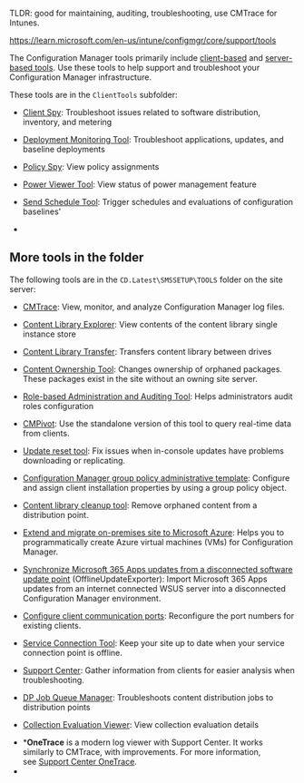 TLDR: good for maintaining, auditing, troubleshooting, use CMTrace for Intunes.

https://learn.microsoft.com/en-us/intune/configmgr/core/support/tools

The Configuration Manager tools primarily include [client-based](https://learn.microsoft.com/en-us/intune/configmgr/core/support/tools#client-tools) and [server-based tools](https://learn.microsoft.com/en-us/intune/configmgr/core/support/tools#server-tools). Use these tools to help support and troubleshoot your Configuration Manager infrastructure.

These tools are in the `ClientTools` subfolder:

- [Client Spy](https://learn.microsoft.com/en-us/intune/configmgr/core/support/clispy): Troubleshoot issues related to software distribution, inventory, and metering
    
- [Deployment Monitoring Tool](https://learn.microsoft.com/en-us/intune/configmgr/core/support/deployment-monitoring-tool): Troubleshoot applications, updates, and baseline deployments
    
- [Policy Spy](https://learn.microsoft.com/en-us/intune/configmgr/core/support/policy-spy): View policy assignments
    
- [Power Viewer Tool](https://learn.microsoft.com/en-us/intune/configmgr/core/support/power-viewer-tool): View status of power management feature
    
- [Send Schedule Tool](https://learn.microsoft.com/en-us/intune/configmgr/core/support/send-schedule-tool): Trigger schedules and evaluations of configuration baselines'
-

## More tools in the folder

The following tools are in the `CD.Latest\SMSSETUP\TOOLS` folder on the site server:

- [CMTrace](https://learn.microsoft.com/en-us/intune/configmgr/core/support/cmtrace): View, monitor, and analyze Configuration Manager log files.
    
- [Content Library Explorer](https://learn.microsoft.com/en-us/intune/configmgr/core/support/content-library-explorer): View contents of the content library single instance store
    
- [Content Library Transfer](https://learn.microsoft.com/en-us/intune/configmgr/core/support/content-library-transfer): Transfers content library between drives
    
- [Content Ownership Tool](https://learn.microsoft.com/en-us/intune/configmgr/core/support/content-ownership-tool): Changes ownership of orphaned packages. These packages exist in the site without an owning site server.
    
- [Role-based Administration and Auditing Tool](https://learn.microsoft.com/en-us/intune/configmgr/core/support/rbaviewer): Helps administrators audit roles configuration
    
- [CMPivot](https://learn.microsoft.com/en-us/intune/configmgr/core/servers/manage/cmpivot): Use the standalone version of this tool to query real-time data from clients.
    
- [Update reset tool](https://learn.microsoft.com/en-us/intune/configmgr/core/servers/manage/update-reset-tool): Fix issues when in-console updates have problems downloading or replicating.
    
- [Configuration Manager group policy administrative template](https://learn.microsoft.com/en-us/intune/configmgr/core/clients/deploy/deploy-clients-to-windows-computers#configure-and-assign-client-installation-properties-by-using-a-group-policy-object): Configure and assign client installation properties by using a group policy object.
    
- [Content library cleanup tool](https://learn.microsoft.com/en-us/intune/configmgr/core/plan-design/hierarchy/content-library-cleanup-tool): Remove orphaned content from a distribution point.
    
- [Extend and migrate on-premises site to Microsoft Azure](https://learn.microsoft.com/en-us/intune/configmgr/core/support/azure-migration-tool): Helps you to programmatically create Azure virtual machines (VMs) for Configuration Manager.
    
- [Synchronize Microsoft 365 Apps updates from a disconnected software update point](https://learn.microsoft.com/en-us/intune/configmgr/sum/get-started/synchronize-office-updates-disconnected) (OfflineUpdateExporter): Import Microsoft 365 Apps updates from an internet connected WSUS server into a disconnected Configuration Manager environment.
    
- [Configure client communication ports](https://learn.microsoft.com/en-us/intune/configmgr/core/clients/deploy/configure-client-communication-ports): Reconfigure the port numbers for existing clients.
    
- [Service Connection Tool](https://learn.microsoft.com/en-us/intune/configmgr/core/servers/manage/hierarchy-maintenance-tool-preinst.exe): Keep your site up to date when your service connection point is offline.
    
- [Support Center](https://learn.microsoft.com/en-us/intune/configmgr/core/support/support-center): Gather information from clients for easier analysis when troubleshooting.
- [DP Job Queue Manager](https://learn.microsoft.com/en-us/intune/configmgr/core/support/dp-job-manager): Troubleshoots content distribution jobs to distribution points
    
- [Collection Evaluation Viewer](https://learn.microsoft.com/en-us/intune/configmgr/core/support/ceviewer): View collection evaluation details
    
* ***OneTrace** is a modern log viewer with Support Center. It works similarly to CMTrace, with improvements. For more information, see [Support Center OneTrace](https://learn.microsoft.com/en-us/intune/configmgr/core/support/support-center-onetrace).
* 